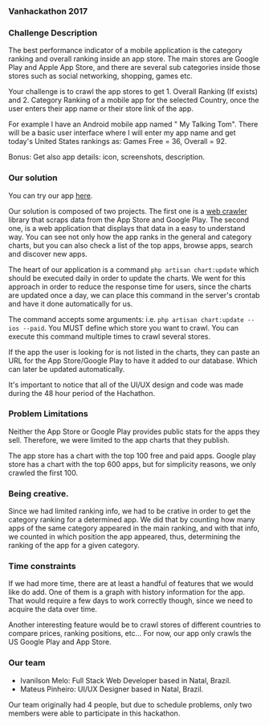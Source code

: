 ### Vanhackathon 2017

### Challenge Description
The best performance indicator of a mobile application is the category ranking and overall ranking inside an app store. The main stores are Google Play and Apple App Store, and there are several sub categories inside those stores such as social networking, shopping, games etc.

Your challenge is to crawl the app stores to get 1. Overall Ranking (If exists) and 2. Category Ranking of a mobile app for the selected Country, once the user enters their app name or their store link of the app.

For example I have an Android mobile app named " My Talking Tom". There will be a basic user interface where I will enter my app name and get today's United States rankings as: Games Free = 36, Overall = 92.

Bonus: Get also app details: icon, screenshots, description.


### Our solution

You can try our app [here](https://storecrawler.ivmelo.me).

Our solution is composed of two projects. The first one is a [web crawler](https://github.com/ivmelo/store-scrapper) library that scraps data from the App Store and Google Play. The second one, is a web application that displays that data in a easy to understand way. You can see not only how the app ranks in the general and category charts, but you can also check a list of the top apps, browse apps, search and discover new apps.

The heart of our application is a command `php artisan chart:update` which should be executed daily in order to update the charts. We went for this approach in order to reduce the response time for users, since the charts are updated once a day, we can place this command in the server's crontab and have it done automatically for us.

The command accepts some arguments: i.e. `php artisan chart:update --ios --paid`. You MUST define which store you want to crawl. You can execute this command multiple times to crawl several stores.

If the app the user is looking for is not listed in the charts, they can paste an URL for the App Store/Google Play to have it added to our database. Which can later be updated automatically.

It's important to notice that all of the UI/UX design and code was made during the 48 hour period of the Hachathon.

### Problem Limitations
Neither the App Store or Google Play provides public stats for the apps they sell. Therefore, we were limited to the app charts that they publish.

The app store has a chart with the top 100 free and paid apps. Google play store has a chart with the top 600 apps, but for simplicity reasons, we only crawled the first 100.

### Being creative.
Since we had limited ranking info, we had to be crative in order to get the category ranking for a determined app. We did that by counting how many apps of the same category appeared in the main ranking, and with that info, we counted in which position the app appeared, thus, determining the ranking of the app for a given category.

### Time constraints
If we had more time, there are at least a handful of features that we would like do add. One of them is a graph with history information for the app. That would require a few days to work correctly though, since we need to acquire the data over time.

Another interesting feature would be to crawl stores of different countries to compare prices, ranking positions, etc... For now, our app only crawls the US Google Play and App Store.

### Our team
- Ivanilson Melo: Full Stack Web Developer based in Natal, Brazil.
- Mateus Pinheiro: UI/UX Designer based in Natal, Brazil.

Our team originally had 4 people, but due to schedule problems, only two members were able to participate in this hackathon.
